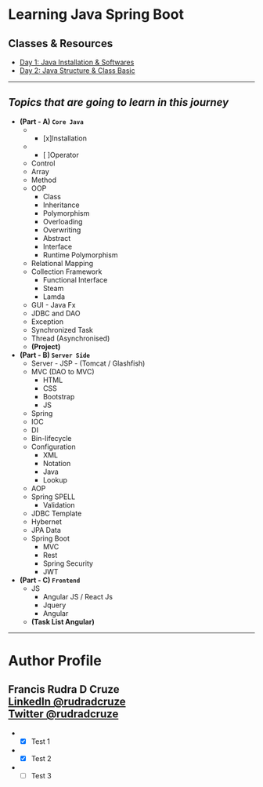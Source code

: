 # Learning Java Spring Boot

## Classes & Resources
* [Day 1: Java Installation & Softwares]('https://github.com/rudradcruze/learning-java-spring-boot/day-1-installation')
* [Day 2: Java Structure & Class Basic]('https://github.com/rudradcruze/learning-java-spring-boot/day-2-basic-class')

---

## _Topics that are going to learn in this journey_

* **(Part - A) `Core Java`** <br>
    * - [x]Installation
    * - [ ]Operator
    * Control
    * Array
    * Method
    * OOP
        * Class
        * Inheritance
        * Polymorphism
        * Overloading
        * Overwriting
        * Abstract
        * Interface
        * Runtime Polymorphism
    * Relational Mapping
    * Collection Framework
        * Functional Interface
        * Steam
        * Lamda
    * GUI - Java Fx
    * JDBC and DAO
    * Exception
    * Synchronized Task
    * Thread (Asynchronised)
    * **(Project)**
* **(Part - B) `Server Side`**
    * Server - JSP - (Tomcat / Glashfish)
    * MVC (DAO to MVC)
        * HTML
        * CSS
        * Bootstrap
        * JS
    * Spring
    * IOC
    * DI
    * Bin-lifecycle
    * Configuration
        * XML
        * Notation
        * Java
        * Lookup
    * AOP
    * Spring SPELL
        * Validation
    * JDBC Template
    * Hybernet
    * JPA Data
    * Spring Boot
        * MVC
        * Rest
        * Spring Security
        * JWT
* **(Part - C) `Frontend`**
    * JS
        * Angular JS / React Js
        * Jquery
        * Angular
	* **(Task List Angular)**
___
# Author Profile
Francis Rudra D Cruze <br>
[LinkedIn @rudradcruze]('https://www.linkedin.com/in/rudradcruze?') <br>
[Twitter @rudradcruze]('https://twitter.com/rudradcruze')
---

* - [x] Test 1
* - [x] Test 2
* - [ ] Test 3